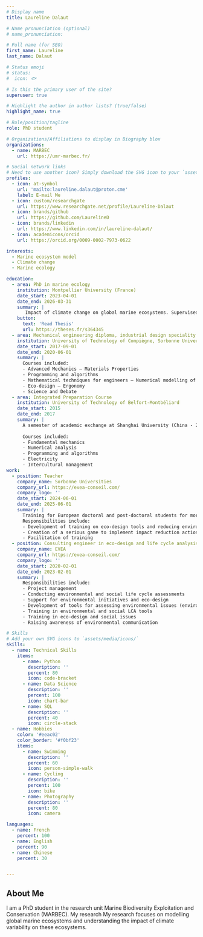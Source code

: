 ```yaml
---
# Display name
title: Laureline Dalaut

# Name pronunciation (optional)
# name_pronunciation: 

# Full name (for SEO)
first_name: Laureline
last_name: Dalaut

# Status emoji
# status:
#  icon: 🐟

# Is this the primary user of the site?
superuser: true

# Highlight the author in author lists? (true/false)
highlight_name: true

# Role/position/tagline
role: PhD student

# Organizations/Affiliations to display in Biography blox
organizations:
  - name: MARBEC
    url: https://umr-marbec.fr/

# Social network links
# Need to use another icon? Simply download the SVG icon to your `assets/media/icons/` folder.
profiles:
  - icon: at-symbol
    url: 'mailto:laureline.dalaut@proton.cme'
    label: E-mail Me
  - icon: custom/researchgate
    url: https://www.researchgate.net/profile/Laureline-Dalaut
  - icon: brands/github
    url: https://github.com/LaurelineD
  - icon: brands/linkedin
    url: https://www.linkedin.com/in/laureline-dalaut/
  - icon: academicons/orcid
    url: https://orcid.org/0009-0002-7973-0622

interests:
  - Marine ecosystem model
  - Climate change
  - Marine ecology

education:
  - area: PhD in marine ecology
    institution: Montpellier University (France)
    date_start: 2023-04-01
    date_end: 2026-03-31
    summary: |
       Impact of climate change on global marine ecosystems. Supervised by Olivier Maury and Matthieu Lengaigne.
    button:
      text: 'Read Thesis'
      url: https://theses.fr/s364345
  - area: Mechanical engineering diploma, industrial design speciality
    institution: University of Technology of Compiègne, Sorbonne University Alliance (France)
    date_start: 2017-09-01
    date_end: 2020-06-01
    summary: |
      Courses included:
      - Advanced Mechanics – Materials Properties
      - Programming and algorithms
      - Mathematical techniques for engineers – Numerical modelling of engineering problems
      - Eco-design – Ergonomy
      - Science and Debate
  - area: Integrated Preparation Course
    institution: University of Technology of Belfort-Montbéliard
    date_start: 2015
    date_end: 2017
    summary: |
      A semester of academic exchange at Shanghai University (China - 2017)
      
      Courses included:
      - Fundamental mechanics
      - Numerical analysis
      - Programming and algorithms 
      - Electricity
      - Intercultural management
work:
  - position: Teacher
    company_name: Sorbonne Universities
    company_url: https://evea-conseil.com/
    company_logo: ''
    date_start: 2024-06-01
    date_end: 2025-06-01
    summary: |
      Training for European doctoral and post-doctoral students for more sustainable research within YUFE (Young Universities for the Future of Europe)
      Responsibilities include:
      - Development of training on eco-design tools and reducing environmental impact in a research laboratory
      - Creation of a serious game to implement impact reduction actions within a laboratory
      - Facilitation of training
  - position: Consulting engineer in eco-design and life cycle analysis
    company_name: EVEA
    company_url: https://evea-conseil.com/
    company_logo: ''
    date_start: 2020-02-01
    date_end: 2023-02-01
    summary: |
      Responsibilities include:
      - Project management
      - Conducting environmental and social life cycle assessments
      - Support for environmental initiatives and eco-design
      - Development of tools for assessing environmental issues (environmental footprint calculator)
      - Training in environmental and social LCA tools
      - Training in eco-design and social issues
      - Raising awareness of environmental communication

# Skills
# Add your own SVG icons to `assets/media/icons/`
skills:
  - name: Technical Skills
    items:
      - name: Python
        description: ''
        percent: 80
        icon: code-bracket
      - name: Data Science
        description: ''
        percent: 100
        icon: chart-bar
      - name: SQL
        description: ''
        percent: 40
        icon: circle-stack
  - name: Hobbies
    color: '#eeac02'
    color_border: '#f0bf23'
    items:
      - name: Swimming
        description: ''
        percent: 60
        icon: person-simple-walk
      - name: Cycling
        description: ''
        percent: 100
        icon: bike
      - name: Photography
        description: ''
        percent: 80
        icon: camera

languages:
  - name: French
    percent: 100
  - name: English
    percent: 90
  - name: Chinese
    percent: 30


---
```


## About Me

I am a PhD student in the research unit Marine Biodiversity Exploitation and Conservation (MARBEC). My research My research focuses on modelling global marine ecosystems and understanding the impact of climate variability on these ecosystems.
